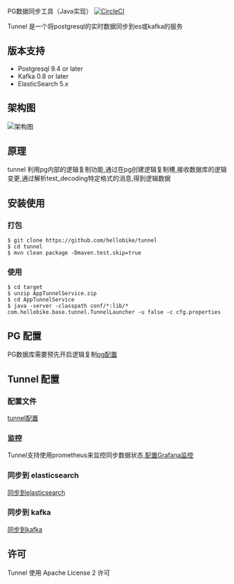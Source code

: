 PG数据同步工具（Java实现）
[![CircleCI](https://circleci.com/gh/recaton/tunnel.svg?style=shield)](https://circleci.com/gh/recaton/tunnel)

Tunnel 是一个将postgresql的实时数据同步到es或kafka的服务

## 版本支持

- Postgresql 9.4 or later
- Kafka 0.8 or later
- ElasticSearch 5.x

## 架构图

![架构图](./doc/tunnel_arch.png)

## 原理

tunnel 利用pg内部的逻辑复制功能,通过在pg创建逻辑复制槽,接收数据库的逻辑变更,通过解析test_decoding特定格式的消息,得到逻辑数据

## 安装使用

### 打包

```shell
$ git clone https://github.com/hellobike/tunnel
$ cd tunnel
$ mvn clean package -Dmaven.test.skip=true
```

### 使用

```shell
$ cd target
$ unzip AppTunnelService.zip
$ cd AppTunnelService
$ java -server -classpath conf/*:lib/* com.hellobike.base.tunnel.TunnelLauncher -u false -c cfg.properties
```

## PG 配置

PG数据库需要预先开启逻辑复制[pg配置](./doc/pg.md)

## Tunnel 配置

### 配置文件

[tunnel配置](./doc/tunnel.md)

### 监控

Tunnel支持使用prometheus来监控同步数据状态,[配置Grafana监控](./doc/prometheus.md)

### 同步到 elasticsearch

[同步到elasticsearch](./doc/es.md)

### 同步到 kafka

[同步到kafka](./doc/kafka.md)


## 许可

Tunnel 使用 Apache License 2 许可